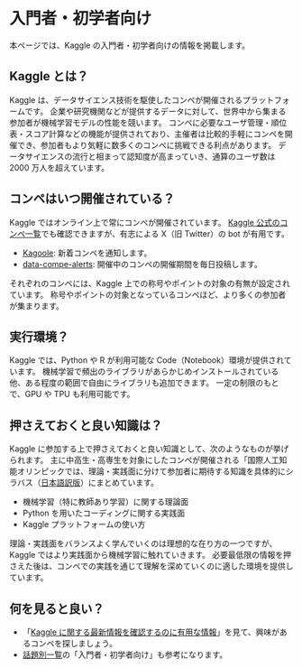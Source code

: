 # 入門者・初学者向け

本ページでは、Kaggle の入門者・初学者向けの情報を掲載します。

## Kaggle とは？

Kaggle は、データサイエンス技術を駆使したコンペが開催されるプラットフォームです。
企業や研究機関などが提供するデータに対して、世界中から集まる参加者が機械学習モデルの性能を競います。
コンペに必要なユーザ管理・順位表・スコア計算などの機能が提供されており、主催者は比較的手軽にコンペを開催でき、参加者もより気軽に数多くのコンペに挑戦できる利点があります。
データサイエンスの流行と相まって認知度が高まっていき、通算のユーザ数は 2000 万人を超えています。

## コンペはいつ開催されている？

Kaggle ではオンライン上で常にコンペが開催されています。
[Kaggle 公式のコンペ一覧](https://www.kaggle.com/competitions)でも確認できますが、有志による X（旧 Twitter）の bot が有用です。

- [Kagoole](https://x.com/kagoole): 新着コンペを通知します。
- [data-compe-alerts](https://x.com/DataCompeAlerts): 開催中のコンペの開催期間を毎日投稿します。

それぞれのコンペには、Kaggle 上での称号やポイントの対象の有無が設定されています。
称号やポイントの対象となっているコンペほど、より多くの参加者が集まります。

## 実行環境？

Kaggle では、Python や R が利用可能な Code（Notebook）環境が提供されています。
機械学習で頻出のライブラリがあらかじめインストールされている他、ある程度の範囲で自由にライブラリも追加できます。
一定の制限のもとで、GPU や TPU も利用可能です。

## 押さえておくと良い知識は？

Kaggle に参加する上で押さえておくと良い知識として、次のようなものが挙げられます。
主に中高生・高専生を対象にしたコンペが開催される「国際人工知能オリンピックでは、理論・実践面に分けて参加者に期待する知識を具体的にシラバス（[日本語訳版](https://ioai-japan.org/ioai2025-syllabus/)）にまとめています。

- 機械学習（特に教師あり学習）に関する理論面
- Python を用いたコーディングに関する実践面
- Kaggle プラットフォームの使い方

理論・実践面をバランスよく学んでいくのは理想的な在り方の一つですが、Kaggle ではより実践面から機械学習に触れていきます。
必要最低限の情報を押さえた後は、コンペでの実践を通じて理解を深めていくのに適した環境を提供しています。

## 何を見ると良い？

- 「[Kaggle に関する最新情報を確認するのに有用な情報](./recent.md)」を見て、興味があるコンペを探しましょう。
- [話題別一覧](./materials.md)の「入門者・初学者向け」も参考になります。
